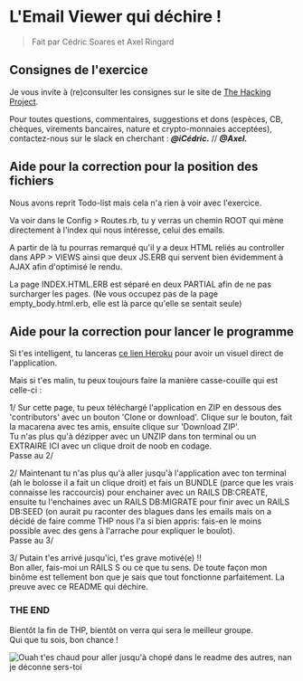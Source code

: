 # L'Email Viewer qui déchire !
> Fait par Cédric Soares et Axel Ringard

## Consignes de l'exercice

Je vous invite à (re)consulter les consignes sur le site de <a href="https://www.thehackingproject.org/dashboard/weeks/8/days/4">The Hacking Project</a>.

Pour toutes questions, commentaires, suggestions et dons (espèces, CB, chèques, virements bancaires, nature et crypto-monnaies acceptées), contactez-nous sur le slack en cherchant : **_@iCédric._** // **_@Axel._**

## Aide pour la correction pour la position des fichiers

Nous avons reprit Todo-list mais cela n'a rien à voir avec l'exercice.

Va voir dans le Config > Routes.rb, tu y verras un chemin ROOT qui mène directement
à l'index qui nous intéresse, celui des emails.

A partir de là tu pourras remarqué qu'il y a deux HTML reliés au controller dans
APP > VIEWS ainsi que deux JS.ERB qui servent bien évidemment à AJAX afin d'optimisé
le rendu.

La page INDEX.HTML.ERB est séparé en deux PARTIAL afin de ne pas surcharger les pages.
(Ne vous occupez pas de la page empty_body.html.erb, elle est là parce qu'elle se sentait seule)

## Aide pour la correction pour lancer le programme

Si t'es intelligent, tu lanceras <a href="https://email-viewer-shlag.herokuapp.com/">ce lien Heroku</a> pour avoir un visuel direct de l'application.

Mais si t'es malin, tu peux toujours faire la manière casse-couille qui est celle-ci :

1/ Sur cette page, tu peux téléchargé l'application en ZIP en dessous des 'contributors'
avec un bouton 'Clone or download'. Clique sur le bouton, fait la macarena avec tes amis,
ensuite clique sur 'Download ZIP'. <br>Tu n'as plus qu'à dézipper avec un UNZIP dans ton
terminal ou un EXTRAIRE ICI avec un clique droit de noob en codage. <br>Passe au 2/

2/ Maintenant tu n'as plus qu'à aller jusqu'à l'application avec ton terminal
(ah le bolosse il a fait un clique droit) et fais un BUNDLE (parce que les vrais
  connaisse les raccourcis) pour enchainer avec un RAILS DB:CREATE, ensuite tu l'enchaines
  avec un RAILS DB:MIGRATE pour finir avec un RAILS DB:SEED (on aurait pu raconter
    des blagues dans les emails mais on a décidé de faire comme THP nous l'a si bien appris:
    fais-en le moins possible avec des gens à l'arrache pour expliquer le boulot).
    <br>Passe au 3/

3/ Putain t'es arrivé jusqu'ici, t'es grave motivé(e) !!<br>
Bon aller, fais-moi un RAILS S ou ce que tu sens. De toute façon mon binôme est tellement
bon que je sais que tout fonctionne parfaitement. La preuve avec ce README qui déchire.

### THE END

Bientôt la fin de THP, bientôt on verra qui sera le meilleur groupe.<br>
Qui que tu sois, bon chance !

<img src="https://media0.giphy.com/media/xUOxf3FTIl8hjK31Xa/giphy.gif?cid=3640f6095bf733067665624b45b2b34d" alt="Ouah t'es chaud pour aller jusqu'à chopé dans le readme des autres, nan je déconne sers-toi">

